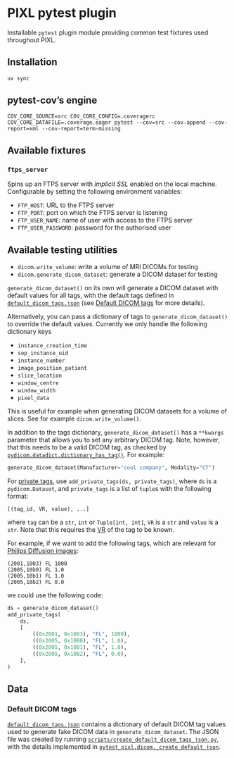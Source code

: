 # PIXL pytest plugin

Installable `pytest` plugin module providing common test fixtures used throughout PIXL.

## Installation

```bash
uv sync
```

## pytest-cov’s engine
```
COV_CORE_SOURCE=src COV_CORE_CONFIG=.coveragerc COV_CORE_DATAFILE=.coverage.eager pytest --cov=src --cov-append --cov-report=xml --cov-report=term-missing
```

## Available fixtures

### `ftps_server`

Spins up an FTPS server with _implicit SSL_ enabled on the local machine. Configurable by setting
the following environment variables:

- `FTP_HOST`: URL to the FTPS server
- `FTP_PORT`: port on which the FTPS server is listening
- `FTP_USER_NAME`: name of user with access to the FTPS server
- `FTP_USER_PASSWORD`: password for the authorised user

## Available testing utilities

- `dicom.write_volume`: write a volume of MRI DICOMs for testing
- `dicom.generate_dicom_dataset`: generate a DICOM dataset for testing

`generate_dicom_dataset()` on its own will generate a DICOM dataset with default values for all tags,
with the default tags defined in [`default_dicom_tags.json`](./src/pytest_pixl/data/default_dicom_tags.json)
(see [Default DICOM tags](#default-dicom-tags) for more details).

Alternatively, you can pass a dictionary of tags to `generate_dicom_dataset()` to override the default values.
Currently we only handle the following dictionary keys

- `instance_creation_time`
- `sop_instance_uid`
- `instance_number`
- `image_position_patient`
- `slice_location`
- `window_centre`
- `window_width`
- `pixel_data`

This is useful for example when generating DICOM datasets for a volume of slices.
See for example `dicom.write_volume()`.

In addition to the tags dictionary, `generate_dicom_dataset()` has a `**kwargs` parameter that
allows you to set any arbitrary DICOM tag. Note, however, that this needs to be a valid DICOM tag, as checked by [`pydicom.datadict.dictionary_has_tag()`](https://pydicom.github.io/pydicom/stable/reference/generated/pydicom.datadict.dictionary_has_tag.html). For example:

```python
generate_dicom_dataset(Manufacturer="cool company", Modality="CT")
```

For [private tags](https://dicom.nema.org/dicom/2013/output/chtml/part05/sect_7.8.html),
use `add_private_tags(ds, private_tags)`, where `ds` is a `pydicom.Dataset`,
and `private_tags` is a list of `tuple`s with the following format:

```
[(tag_id, VR, value), ...]
```

where `tag` can be a `str`, `int` or `Tuple[int, int]`, `VR` is a `str` and `value` is a `str`.
Note that this requires the [VR](https://dicom.nema.org/dicom/2013/output/chtml/part05/sect_6.2.html)
of the tag to be known.

For example, if we want to add the following tags, which are relevant for
[Philips Diffusion images](https://github.com/rordenlab/dcm2niix/tree/master/Philips#diffusion-direction):

```
(2001,1003) FL 1000
(2005,10b0) FL 1.0
(2005,10b1) FL 1.0
(2005,10b2) FL 0.0
```

we could use the following code:

```python
ds = generate_dicom_dataset()
add_private_tags(
    ds,
    [
        ((0x2001, 0x1003), "FL", 1000),
        ((0x2005, 0x10B0), "FL", 1.0),
        ((0x2005, 0x10B1), "FL", 1.0),
        ((0x2005, 0x10B2), "FL", 0.0),
    ],
)
```

## Data

### Default DICOM tags

[`default_dicom_tags.json`](./src/pytest_pixl/data/default_dicom_tags.json) contains a dictionary of
default DICOM tag values used to generate fake DICOM data in `generate_dicom_dataset`.
The JSON file was created by running [`scripts/create_default_dicom_tags_json.py`](./scripts/create_default_dicom_tags_json.py),
with the details implemented in [`pytest_pixl.dicom._create_default_json`](./src/pytest_pixl/dicom.py).

